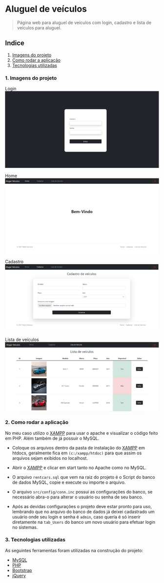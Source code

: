 # Aluguel de veículos
> Página web para aluguel de veículos com login, cadastro e lista de veículos para aluguel.


## Indice
1. [Imagens do projeto](#imagens)
2. [Como rodar a aplicação](#comoRodar)
3. [Tecnologias utilizadas](#tecnologias)


<a name="imagens"></a>

### 1. Imagens do projeto

Login
![Login](src/public/imgs/login.png "Login")


Home
![Home](src/public/imgs/home.png "Login")


Cadastro
![Login](src/public/imgs/cadastro.png "Login")


Lista de veículos
![Login](src/public/imgs/lista.png "Login")


<a name="comoRodar"></a>

### 2. Como rodar a aplicação


No meu caso utilizo o [XAMPP](https://www.apachefriends.org/pt_br/index.html) para usar o apache e visualizar o código feito em PHP. Além também de já possuir o MySQL.


- Coloque os arquivos dentro da pasta de instalação do [XAMPP](https://www.apachefriends.org/pt_br/index.html) em htdocs, geralmente fica em ``(c:/xampp/htdoc)`` para que assim os arquivos sejam exibidos no localhost.


- Abrir o [XAMPP](https://www.apachefriends.org/pt_br/index.html) e clicar em start tanto no Apache como no MySQL.


- O arquivo ``rentcars.sql`` que vem na raiz do projeto é o Script do banco de dados MySQL, copie e execute ou importe o arquivo.


- O arquivo ``src/config/conn.inc`` possui as configurações do banco, se necessário abra-o para alterar o usuário ou senha de seu banco.

- Após as devidas configurações o projeto deve estar pronto para uso, lembrando que no arquivo do banco de dados já deixei cadastrado um usuário onde seu login e senha é ``admin``, caso queria é só inserir diretamente na ``tab_Users`` do banco um novo usuário para efetuar login no sistemas.


<a name="tecnologias"></a>

### 3. Tecnologias utilizadas


As seguintes ferramentas foram utilizadas na construção do projeto:


- [MySQL](https://www.mysql.com/)
- [PHP](https://www.mysql.com/)
- [Bootstrap](https://getbootstrap.com/)
- [jQuery](https://jquery.com/)

